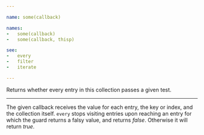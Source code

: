 ```yaml
---

name: some(callback)

names:
-   some(callback)
-   some(callback, thisp)

see:
-   every
-   filter
-   iterate

---
```


Returns whether every entry in this collection passes a given test.

---

The given callback receives the value for each entry, the key or index, and the
collection itself.
`every` stops visiting entries upon reaching an entry for which the guard
returns a falsy value, and returns *false*.
Otherwise it will return *true*.

